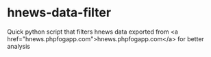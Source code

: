 hnews-data-filter
=================

Quick python script that filters hnews data exported from &lt;a href="hnews.phpfogapp.com">hnews.phpfogapp.com&lt;/a> for better analysis